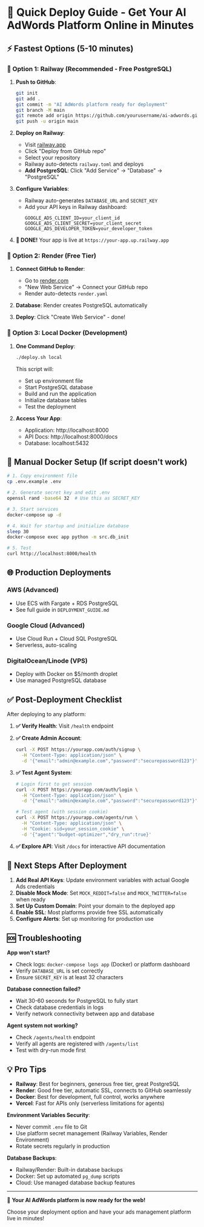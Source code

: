 # 🚀 Quick Deploy Guide - Get Your AI AdWords Platform Online in Minutes

## ⚡ Fastest Options (5-10 minutes)

### 🥇 Option 1: Railway (Recommended - Free PostgreSQL)

1. **Push to GitHub**:
   ```bash
   git init
   git add .
   git commit -m "AI AdWords platform ready for deployment"
   git branch -M main
   git remote add origin https://github.com/yourusername/ai-adwords.git
   git push -u origin main
   ```

2. **Deploy on Railway**:
   - Visit [railway.app](https://railway.app) 
   - Click "Deploy from GitHub repo"
   - Select your repository
   - Railway auto-detects `railway.toml` and deploys
   - **Add PostgreSQL**: Click "Add Service" → "Database" → "PostgreSQL"

3. **Configure Variables**:
   - Railway auto-generates `DATABASE_URL` and `SECRET_KEY`
   - Add your API keys in Railway dashboard:
     ```
     GOOGLE_ADS_CLIENT_ID=your_client_id
     GOOGLE_ADS_CLIENT_SECRET=your_client_secret
     GOOGLE_ADS_DEVELOPER_TOKEN=your_developer_token
     ```

4. **🎉 DONE!** Your app is live at `https://your-app.up.railway.app`

### 🥈 Option 2: Render (Free Tier)

1. **Connect GitHub to Render**:
   - Go to [render.com](https://render.com)
   - "New Web Service" → Connect your GitHub repo
   - Render auto-detects `render.yaml`

2. **Database**: Render creates PostgreSQL automatically

3. **Deploy**: Click "Create Web Service" - done!

### 🥉 Option 3: Local Docker (Development)

1. **One Command Deploy**:
   ```bash
   ./deploy.sh local
   ```
   
   This script will:
   - Set up environment file
   - Start PostgreSQL database  
   - Build and run the application
   - Initialize database tables
   - Test the deployment

2. **Access Your App**:
   - Application: http://localhost:8000
   - API Docs: http://localhost:8000/docs
   - Database: localhost:5432

## 🔧 Manual Docker Setup (If script doesn't work)

```bash
# 1. Copy environment file
cp .env.example .env

# 2. Generate secret key and edit .env
openssl rand -base64 32  # Use this as SECRET_KEY

# 3. Start services
docker-compose up -d

# 4. Wait for startup and initialize database
sleep 30
docker-compose exec app python -m src.db_init

# 5. Test
curl http://localhost:8000/health
```

## 🌐 Production Deployments

### AWS (Advanced)
- Use ECS with Fargate + RDS PostgreSQL
- See full guide in `DEPLOYMENT_GUIDE.md`

### Google Cloud (Advanced)  
- Use Cloud Run + Cloud SQL PostgreSQL
- Serverless, auto-scaling

### DigitalOcean/Linode (VPS)
- Deploy with Docker on $5/month droplet
- Use managed PostgreSQL database

## ✅ Post-Deployment Checklist

After deploying to any platform:

1. **✅ Verify Health**: Visit `/health` endpoint
2. **✅ Create Admin Account**: 
   ```bash
   curl -X POST https://yourapp.com/auth/signup \
     -H "Content-Type: application/json" \
     -d '{"email":"admin@example.com","password":"securepassword123"}'
   ```

3. **✅ Test Agent System**:
   ```bash
   # Login first to get session
   curl -X POST https://yourapp.com/auth/login \
     -H "Content-Type: application/json" \
     -d '{"email":"admin@example.com","password":"securepassword123"}'
   
   # Test agent (with session cookie)
   curl -X POST https://yourapp.com/agents/run \
     -H "Content-Type: application/json" \
     -H "Cookie: sid=your_session_cookie" \
     -d '{"agent":"budget-optimizer","dry_run":true}'
   ```

4. **✅ Explore API**: Visit `/docs` for interactive API documentation

## 🎯 Next Steps After Deployment

1. **Add Real API Keys**: Update environment variables with actual Google Ads credentials
2. **Disable Mock Mode**: Set `MOCK_REDDIT=false` and `MOCK_TWITTER=false` when ready
3. **Set Up Custom Domain**: Point your domain to the deployed app
4. **Enable SSL**: Most platforms provide free SSL automatically
5. **Configure Alerts**: Set up monitoring for production use

## 🆘 Troubleshooting

**App won't start?**
- Check logs: `docker-compose logs app` (Docker) or platform dashboard
- Verify `DATABASE_URL` is set correctly
- Ensure `SECRET_KEY` is at least 32 characters

**Database connection failed?**
- Wait 30-60 seconds for PostgreSQL to fully start
- Check database credentials in logs
- Verify network connectivity between app and database

**Agent system not working?**
- Check `/agents/health` endpoint
- Verify all agents are registered with `/agents/list`
- Test with dry-run mode first

## 💡 Pro Tips

- **Railway**: Best for beginners, generous free tier, great PostgreSQL
- **Render**: Good free tier, automatic SSL, connects to GitHub seamlessly  
- **Docker**: Best for development, full control, works anywhere
- **Vercel**: Fast for APIs only (serverless limitations for agents)

**Environment Variables Security**:
- Never commit `.env` file to Git
- Use platform secret management (Railway Variables, Render Environment)
- Rotate secrets regularly in production

**Database Backups**:
- Railway/Render: Built-in database backups
- Docker: Set up automated `pg_dump` scripts
- Cloud: Use managed database backup features

---

🎉 **Your AI AdWords platform is now ready for the web!** 

Choose your deployment option and have your ads management platform live in minutes!
